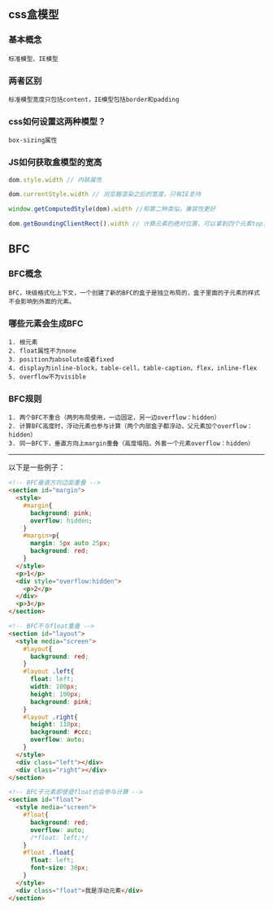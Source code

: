 ## css盒模型

### 基本概念

    标准模型、IE模型

### 两者区别

    标准模型宽度只包括content，IE模型包括border和padding

### css如何设置这两种模型？

    box-sizing属性

### JS如何获取盒模型的宽高

```js
dom.style.width // 内联属性

dom.currentStyle.width // 浏览器渲染之后的宽度，只有IE支持

window.getComputedStyle(dom).width //和第二种类似，兼容性更好

dom.getBoundingClientRect().width // 计算元素的绝对位置，可以拿到四个元素top，left，width，height
```

## BFC

### BFC概念

    BFC，块级格式化上下文，一个创建了新的BFC的盒子是独立布局的，盒子里面的子元素的样式不会影响到外面的元素。

### 哪些元素会生成BFC

    1. 根元素
    2. float属性不为none
    3. position为absolute或者fixed
    4. display为inline-block，table-cell，table-caption，flex，inline-flex
    5. overflow不为visible

### BFC规则

    1. 两个BFC不重合（两列布局使用，一边固定，另一边overflow：hidden）
    2. 计算BFC高度时，浮动元素也参与计算（两个内部盒子都浮动，父元素加个overflow：hidden）
    3. 同一BFC下，垂直方向上margin重叠（高度塌陷，外套一个元素overflow：hidden）

-------------

以下是一些例子：

```html
<!-- BFC垂直方向边距重叠 -->
<section id="margin">
  <style>
    #margin{
      background: pink;
      overflow: hidden;
    }
    #margin>p{
      margin: 5px auto 25px;
      background: red;
    }
  </style>
  <p>1</p>
  <div style="overflow:hidden">
    <p>2</p>
  </div>
  <p>3</p>
</section>

<!-- BFC不与float重叠 -->
<section id="layout">
  <style media="screen">
    #layout{
      background: red;
    }
    #layout .left{
      float: left;
      width: 100px;
      height: 100px;
      background: pink;
    }
    #layout .right{
      height: 110px;
      background: #ccc;
      overflow: auto;
    }
  </style>
  <div class="left"></div>
  <div class="right"></div>
</section>

<!-- BFC子元素即使是float也会参与计算 -->
<section id="float">
  <style media="screen">
    #float{
      background: red;
      overflow: auto;
      /*float: left;*/
    }
    #float .float{
      float: left;
      font-size: 30px;
    }
  </style>
  <div class="float">我是浮动元素</div>
</section>
```